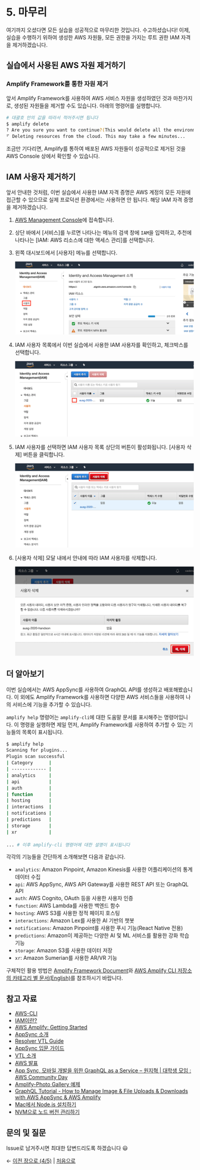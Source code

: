 # 5. 마무리
여기까지 오셨다면 모든 실습을 성공적으로 마무리한 것입니다. 수고하셨습니다! 이제, 실습을 수행하기 위하여 생성한 AWS 자원들, 모든 권한을 가지는 루트 권한 IAM 자격을 제거하겠습니다.

## 실습에서 사용된 AWS 자원 제거하기

### Amplify Framework를 통한 자원 제거
앞서 Amplify Framework를 사용하여 AWS 서비스 자원을 생성하였던 것과 마찬가지로, 생성된 자원들을 제거할 수도 있습니다. 아래의 명령어를 실행합니다.

```bash
# 대괄호 안의 값을 따라서 적어주시면 됩니다
$ amplify delete
? Are you sure you want to continue?(This would delete all the environments of the project from the cloud and wipe out all the local amplify resource files) [Yes]
⠋ Deleting resources from the cloud. This may take a few minutes...
```

조금만 기다리면, Amplify를 통하여 배포된 AWS 자원들이 성공적으로 제거된 것을 AWS Console 상에서 확인할 수 있습니다.

## IAM 사용자 제거하기

앞서 안내한 것처럼, 이번 실습에서 사용한 IAM 자격 증명은 AWS 계정의 모든 자원에 접근할 수 있으므로 실제 프로덕션 환경에서는 사용하면 안 됩니다. 해당 IAM 자격 증명을 제거하겠습니다.

1. [AWS Management Console](https://console.aws.amazon.com)에 접속합니다.

2. 상단 바에서 [서비스]를 누르면 나타나는 메뉴의 검색 창에 `IAM`을 입력하고, 추천에 나타나는 [IAM: AWS 리소스에 대한 액세스 관리]를 선택합니다.

3. 왼쪽 대시보드에서 [사용자] 메뉴를 선택합니다.

    ![iam-delete-01](pics/5/iam-delete-01.png)

4. IAM 사용자 목록에서 이번 실습에서 사용한 IAM 사용자를 확인하고, 체크박스를 선택합니다.

    ![iam-delete-02](pics/5/iam-delete-02.png)

5. IAM 사용자를 선택하면 IAM 사용자 목록 상단의 버튼이 활성화됩니다. [사용자 삭제] 버튼을 클릭합니다.

    ![iam-delete-03](pics/5/iam-delete-03.png)

6. [사용자 삭제] 모달 내에서 안내에 따라 IAM 사용자를 삭제합니다.

    ![iam-delete-04](pics/5/iam-delete-04.png)

## 더 알아보기

이번 실습에서는 AWS AppSync를 사용하여 GraphQL API를 생성하고 배포해봤습니다. 이 외에도 Amplify Framework를 사용하면 다양한 AWS 서비스들을 사용하여 나의 서비스에 기능을 추가할 수 있습니다.

`amplify help` 명령어는 `amplify-cli`에 대한 도움말 문서를 표시해주는 명령어입니다. 이 명령을 실행하면 제일 먼저, Amplify Framework를 사용하여 추가할 수 있는 기능들의 목록이 표시됩니다.

```bash
$ amplify help
Scanning for plugins...
Plugin scan successful
| Category      |
| ------------- |
| analytics     |
| api           |
| auth          |
| function      |
| hosting       |
| interactions  |
| notifications |
| predictions   |
| storage       |
| xr            |

... # 이후 amplify-cli 명령어에 대한 설명이 표시됩니다
```

각각의 기능들을 간단하게 소개해보면 다음과 같습니다.

- `analytics`: Amazon Pinpoint, Amazon Kinesis를 사용한 어플리케이션의 통계 데이터 수집
- `api`: AWS AppSync, AWS API Gateway를 사용한 REST API 또는 GraphQL API
- `auth`: AWS Cognito, OAuth 등을 사용한 사용자 인증
- `function`: AWS Lambda를 사용한 백엔드 함수
- `hosting`: AWS S3를 사용한 정적 페이지 호스팅
- `interactions`: Amazon Lex를 사용한 AI 기반의 챗봇
- `notifications`: Amazon Pinpoint를 사용한 푸시 기능(React Native 전용)
- `predictions`: Amazon이 제공하는 다양한 AI 및 ML 서비스를 활용한 강화 학습 기능
- `storage`: Amazon S3를 사용한 데이터 저장
- `xr`: Amazon Sumerian를 사용한 AR/VR 기능

구체적인 활용 방법은 [Amplify Framework Document](https://aws-amplify.github.io/docs/js/start?platform=purejs)와 [AWS Amplify CLI 저장소의 카테고리 별 문서(English)](https://github.com/aws-amplify/amplify-cli#category-specific-commands)를 참조하시기 바랍니다.

## 참고 자료
- [AWS-CLI](https://docs.aws.amazon.com/ko_kr/cli/latest/userguide/cli-chap-welcome.html)
- [IAM이란?](https://docs.aws.amazon.com/ko_kr/IAM/latest/UserGuide/introduction.html)
- [AWS Amplify: Getting Started](https://aws-amplify.github.io/docs/js/start)
- [AppSync 소개](https://aws.amazon.com/ko/appsync/)
- [Resolver VTL Guide](https://docs.aws.amazon.com/ko_kr/appsync/latest/devguide/resolver-mapping-template-reference.html)
- [AppSync 입문 가이드](https://dev.classmethod.jp/cloud/aws/aws-appsync-re-introduction-2019-korean-ver/)
- [VTL 소개](https://dev.classmethod.jp/cloud/appsync-resolver-vtl-tutorial-ko/)
- [AWS 발표](https://www.slideshare.net/awskorea/aws-app-sync-piljoong-kim)
- [App Sync, 모바일 개발을 위한 GraphQL as a Service – 원지혁 | 대학생 모임 : AWS Community Day](https://www.youtube.com/watch?v=chUsMVg04nU)
- [Amplify-Photo Gallery 예제](https://awskrug.github.io/amplify-photo-gallery-workshop/40_graphql/20_trying_out_queries.html)
- [GraphQL Tutorial - How to Manage Image & File Uploads & Downloads with AWS AppSync & AWS Amplify](https://dev.to/dabit3/graphql-tutorial-how-to-manage-image-file-uploads-downloads-with-aws-appsync-aws-amplify-hga)
- [Mac에서 Node.js 설치하기](http://junsikshim.github.io/2016/01/29/Mac에서-Node.js-설치하기.html)
- [NVM으로 노드 버전 관리하기](http://jeonghwan-kim.github.io/2016/08/10/nvm.html)

## 문의 및 질문
Issue로 남겨주시면 최대한 답변드리도록 하겠습니다 😃

← [이전 장으로 (4/5)](https://github.com/cadenzah/ausg-2020-handson-appsync/blob/master/handson/04.amplify.md) | [처음으로](https://github.com/cadenzah/ausg-2020-handson-appsync/blob/master/handson/01.introduction.md)
